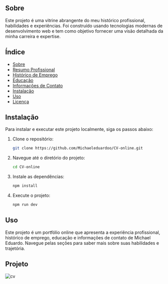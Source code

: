 ## Sobre

Este projeto é uma vitrine abrangente do meu histórico profissional, habilidades e experiências. Foi construído usando tecnologias modernas de desenvolvimento web e tem como objetivo fornecer uma visão detalhada da minha carreira e expertise.


## Índice

- [Sobre](#sobre)
- [Resumo Profissional](#resumo-profissional)
- [Histórico de Emprego](#histórico-de-emprego)
- [Educação](#educação)
- [Informações de Contato](#informações-de-contato)
- [Instalação](#instalação)
- [Uso](#uso)
- [Licença](#licença)


## Instalação

Para instalar e executar este projeto localmente, siga os passos abaixo:

1. Clone o repositório:
   ```bash
   git clone https://github.com/Michaeleduardoo/CV-online.git
   ```
2. Navegue até o diretório do projeto:
   ```bash
   cd CV-online
   ```
3. Instale as dependências:
   ```bash
   npm install
   ```
4. Execute o projeto:
   ```bash
   npm run dev
   ```

## Uso

Este projeto é um portfólio online que apresenta a experiência profissional, histórico de emprego, educação e informações de contato de Michael Eduardo. Navegue pelas seções para saber mais sobre suas habilidades e trajetória.

## Projeto

![cv](https://github.com/user-attachments/assets/8b71c4d4-8a2b-4118-adba-d2c41841b998)



